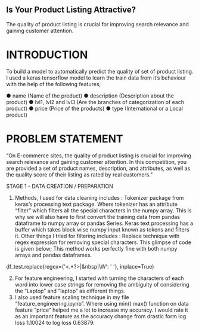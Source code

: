 ## Is Your Product Listing Attractive?

The quality of product listing is crucial for improving search relevance and gaining customer attention.

# INTRODUCTION
To build a model to automatically predict the quality of set of product listing. I used a keras tensorflow model to learn the train data from it’s behaviour with the help of the following features;

● name (Name of the product)
● description (Description about the product)
● lvl1, lvl2 and lvl3 (Are the branches of categorization of each product)
● price (Price of the products)
● type (International or a Local product)

# PROBLEM STATEMENT
“​On E-commerce sites, the quality of product listing is crucial for improving search relevance and gaining customer attention. In this competition, you are provided a set of product names, description, and attributes, as well as the quality score of their listing as rated by real customers.​"

STAGE 1 - DATA CREATION / PREPARATION
1. Methods, I used for data cleaning includes :
Tokenizer package from keras’s processing text package. Where tokenizer has an attribute “filter” which filters all the special characters in the numpy array. This is why we will also have to first convert the training data from pandas dataframe to numpy array or pandas Series. Keras text processing has a buffer which takes block wise numpy input known as tokens and filters it. Other things I tried for filtering includes :
Replace technique with regex expression for removing special characters. This glimpse of code is given below;
This method works perfectly fine with both numpy arrays and pandas dataframes.
    
df_test.replace(regex​=​{​'<.*?>|&nbsp|\W'​: ​' '​}, inplace​=​True​)
 
2. For feature engineering, I started with turning the characters of each word into lower case strings for removing the ambiguity of considering the “Laptop” and “laptop” as different things.
3. I also used feature scaling technique in my file “feature_engineering.ipynb”. Where using min() max() function on data feature “price” helped me a lot to increase my accuracy. I would rate it as an important feature as the accuracy change from drastic form log loss 1.10024 to log loss ​0.63879​.
